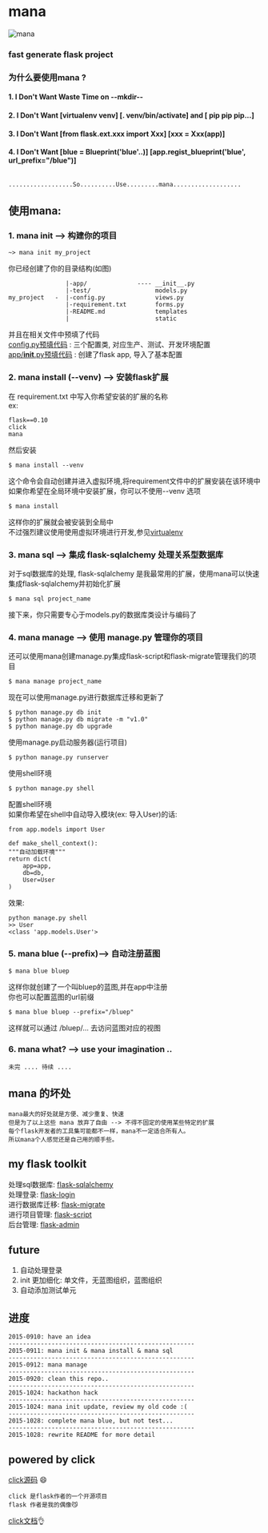 mana
===
![mana](http://7xj431.com1.z0.glb.clouddn.com/images.jpeg)
### fast generate flask project

### 为什么要使用mana ?
#### 1. I Don't Want Waste Time on --mkdir--
#### 2. I Don't Want [virtualenv venv] [. venv/bin/activate] and [ pip pip pip...]
#### 3. I Don't Want [from flask.ext.xxx import Xxx] [xxx = Xxx(app)]
#### 4. I Don't Want [blue = Blueprint('blue'..)] [app.regist_blueprint('blue', url_prefix="/blue")]

            ..................So..........Use.........mana...................


## 使用mana:
### 1. mana init --> 构建你的项目

    ~> mana init my_project

你已经创建了你的目录结构(如图)<br/>

                    |-app/              ---- __init__.py
                    |-test/                  models.py
    my_project   -  |-config.py              views.py
                    |-requirement.txt        forms.py
                    |-README.md              templates
                    |                        static

并且在相关文件中预填了代码<br/>
[config.py预填代码](https://github.com/neo1218/mana/blob/master/examples/GoodIdea/config.py) : 三个配置类, 对应生产、测试、开发环境配置 <br/>
[app/__init__.py预填代码](https://github.com/neo1218/mana/blob/master/examples/GoodIdea/app/__init__.py) : 创建了flask app, 导入了基本配置

### 2. mana install (--venv) --> 安装flask扩展
在 requirement.txt 中写入你希望安装的扩展的名称 <br/>
ex:

    flask==0.10
    click
    mana

然后安装

    $ mana install --venv

这个命令会自动创建并进入虚拟环境,将requirement文件中的扩展安装在该环境中<br/>
如果你希望在全局环境中安装扩展，你可以不使用--venv 选项

    $ mana install

这样你的扩展就会被安装到全局中<br/>
不过强烈建议使用使用虚拟环境进行开发,参见[virtualenv](http://docs.jinkan.org/docs/flask/installation.html#virtualenv) <br/>


### 3. mana sql --> 集成 flask-sqlalchemy 处理关系型数据库
对于sql数据库的处理, flask-sqlalchemy 是我最常用的扩展，使用mana可以快速集成flask-sqlalchemy并初始化扩展

    $ mana sql project_name

接下来，你只需要专心于models.py的数据库类设计与编码了<br/>


### 4. mana manage --> 使用 manage.py 管理你的项目
还可以使用mana创建manage.py集成flask-script和flask-migrate管理我们的项目

    $ mana manage project_name

现在可以使用manage.py进行数据库迁移和更新了

    $ python manage.py db init
    $ python manage.py db migrate -m "v1.0"
    $ python manage.py db upgrade

使用manage.py启动服务器(运行项目)

    $ python manage.py runserver

使用shell环境

    $ python manage.py shell

配置shell环境 <br/>
如果你希望在shell中自动导入模块(ex: 导入User)的话:

    from app.models import User

    def make_shell_context():
    """自动加载环境"""
    return dict(
        app=app,
        db=db,
        User=User
    )

效果:

    python manage.py shell
    >> User
    <class 'app.models.User'>

### 5. mana blue (--prefix)--> 自动注册蓝图

    $ mana blue bluep

这样你就创建了一个叫bluep的蓝图,并在app中注册 <br/>
你也可以配置蓝图的url前缀

    $ mana blue bluep --prefix="/bluep"

这样就可以通过 /bluep/... 去访问蓝图对应的视图

### 6. mana what? --> use your imagination ..

    未完 .... 待续 ....

## mana 的坏处

    mana最大的好处就是方便、减少重复、快速
    但是为了以上这些 mana 放弃了自由 --> 不得不固定的使用某些特定的扩展
    每个flask开发者的工具集可能都不一样，mana不一定适合所有人。
    所以mana个人感觉还是自己用的顺手些。


## my flask toolkit
处理sql数据库: [flask-sqlalchemy](https://github.com/mitsuhiko/flask-sqlalchemy)<br/>
处理登录: [flask-login](https://github.com/maxcountryman/flask-login)<br/>
进行数据库迁移: [flask-migrate](https://github.com/miguelgrinberg/Flask-Migrate)<br/>
进行项目管理: [flask-script](https://github.com/smurfix/flask-script)<br/>
后台管理: [flask-admin](https://github.com/flask-admin/flask-admin)<br/>


## future
1. 自动处理登录<br/>
2. init 更加细化: 单文件，无蓝图组织，蓝图组织<br/>
3. 自动添加测试单元<br/>


## 进度

	2015-0910: have an idea
	----------------------------------------------------
	2015-0911: mana init & mana install & mana sql
	----------------------------------------------------
	2015-0912: mana manage
	----------------------------------------------------
	2015-0920: clean this repo..
	----------------------------------------------------
	2015-1024: hackathon hack
	----------------------------------------------------
	2015-1024: mana init update, review my old code :(
    ----------------------------------------------------
    2015-1028: complete mana blue, but not test...
    ----------------------------------------------------
    2015-1028: rewrite README for more detail


## powered by click
[click源码](https://github.com/mitsuhiko/click) 😄  <br/>

    click 是flask作者的一个开源项目
    flask 作者是我的偶像😼

[click文档](http://click.pocoo.org/5/)👌 <br/>
